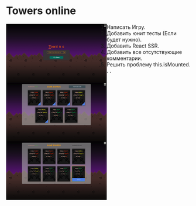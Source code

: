 # Towers online


<img src="https://raw.githubusercontent.com/Arman-Zohrabyan/Towers/master/preview/prev_1.png" width="275" height="160" align="left">
<img src="https://raw.githubusercontent.com/Arman-Zohrabyan/Towers/master/preview/prev_2.png" width="275" height="160" align="left">
<img src="https://raw.githubusercontent.com/Arman-Zohrabyan/Towers/master/preview/prev_3.png" width="275" height="160" align="left">


1. Написать Игру.
2. Добавить юнит тесты (Если будет нужно).
3. Добавить React SSR.
4. Добавить все отсутствующие комментарии.
5. Решить проблему this.isMounted. . .
